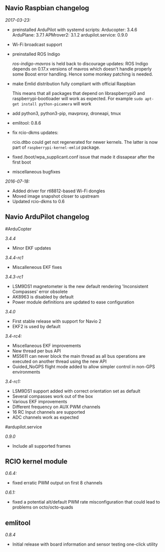 ## Navio Raspbian changelog

*2017-03-23:*

- preinstalled ArduPilot with systemd scripts:
    Arducopter: 3.4.6
    ArduPlane: 3.7.1
    APMrover2: 3.1.2
    ardupilot.service: 0.9.0

- Wi-Fi broadcast support
- preinstalled ROS Indigo

    *ros-indigo-mavros* is held back to discourage updates: ROS Indigo depends on 0.17.x versions of mavros which doesn't handle properly some Boost error handling. Hence some monkey patching is needed.

- make Emlid distribution fully compliant with official Raspbian

    This means that all packages that depend on libraspberrypi0 and raspberrypi-bootloader will work as expected.
    For example ```sudo apt-get install python-picamera``` will work

- add python3, python3-pip, mavproxy, droneapi, tmux
- emlitool: 0.8.6
- fix rcio-dkms updates:

    rcio.dtbo could get not regenerated for newer kernels. The latter is now part of ```raspberrypi-kernel-emlid``` package.

- fixed /boot/wpa_supplicant.conf issue that made it dissapear after the first boot
- miscellaneous bugfixes

*2016-07-18:*

- Added driver for rtl8812-based Wi-Fi dongles
- Moved image snapshot closer to upstream
- Updated rcio-dkms to 0.6

## Navio ArduPilot changelog

#ArduCopter

*3.4.4*

- Minor EKF updates

*3.4.4-rc1*

- Miscalleneous EKF fixes

*3.4.3-rc1*

- LSM9DS1 magnetometer is the new default rendering 'Inconsistent Compasses' error obsolete
- AK8963 is disabled by default
- Power module definitions are updated to ease configuration

*3.4.0*

- First stable release with support for Navio 2
- EKF2 is used by default

*3.4-rc4:*

- Miscellaneous EKF improvements
- New thread per bus API
- MS5611 can never block the main thread as all bus operations are executed on another thread using the new API
- Guided_NoGPS flight mode added to allow simpler control in non-GPS environments

*3.4-rc1:*

- LSM9DS1 support added with correct orientation set as default
- Several compasses work out of the box
- Various EKF improvements
- Different frequency on AUX PWM channels
- 16 RC Input channels are supported
- ADC channels work as expected

#ardupilot.service

*0.9.0*

- Include all supported frames

## RCIO kernel module

*0.6.4:*

- fixed erratic PWM output on first 8 channels

*0.6.1:*

- fixed a potential alt/default PWM rate misconfiguration that could lead to problems on octo/octo-quads

## emlitool

*0.8.4*

- Initial release with board information and sensor testing one-click utility
